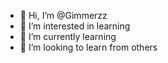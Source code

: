 - 👋 Hi, I’m @Gimmerzz
- 👀 I’m interested in learning
- 🌱 I’m currently learning 
- 🤝 I’m looking to learn from others


<!---
Gimmerzz/Gimmerzz is a ✨ special ✨ repository because its `README.md` (this file) appears on your GitHub profile.
You can click the Preview link to take a look at your changes.
--->
